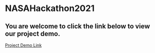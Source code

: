 # NASAHackathon2021

## You are welcome to click the link below to view our project demo.

[Project Demo Link](http://nasa.thebestyea.net/)
